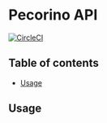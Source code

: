 # Pecorino API

[![CircleCI](https://circleci.com/gh/pecorino-jp/api.svg?style=svg)](https://circleci.com/gh/pecorino-jp/api)

## Table of contents

* [Usage](#usage)

## Usage
